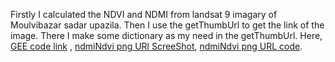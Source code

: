 Firstly I calculated the NDVI and NDMI from landsat 9 imagary of Moulvibazar sadar upazila. Then I use the getThumbUrl to get the link of the image. There I make some dictionary as my need in the getThumbUrl. Here, [GEE code link](https://code.earthengine.google.com/226971bf3d4714a7cae2260ad9d31248) ,
[ndmiNdvi png URl ScreeShot](https://github.com/AtikulRahi/getThumbUrl/blob/main/PNG%20NDVI%20NDMI.JPG), [ndmiNdvi png URL code](https://github.com/AtikulRahi/getThumbUrl/blob/main/ndviNdmiPngUrl.js).
